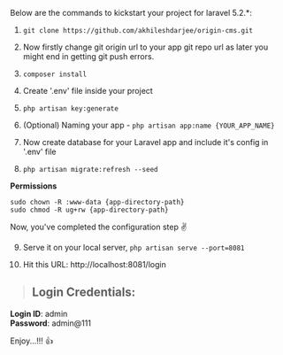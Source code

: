 Below are the commands to kickstart your project for laravel 5.2.*:  
  
1. `git clone https://github.com/akhileshdarjee/origin-cms.git`

2. Now firstly change git origin url to your app git repo url as later you might end in getting git push errors.

3. `composer install`

4. Create '.env' file inside your project

5. `php artisan key:generate`

6. (Optional) Naming your app - `php artisan app:name {YOUR_APP_NAME}`

7. Now create database for your Laravel app and include it's config in '.env' file

8. `php artisan migrate:refresh --seed`
  
  
**Permissions**
  
`sudo chown -R :www-data {app-directory-path}`  
`sudo chmod -R ug+rw {app-directory-path}`  

  
Now, you've completed the configuration step :v:

9. Serve it on your local server, `php artisan serve --port=8081`
  
10. Hit this URL: http://localhost:8081/login  
  
> ## Login Credentials:

**Login ID**: admin  
**Password**: admin@111  
  
  
Enjoy...!!! :thumbsup: